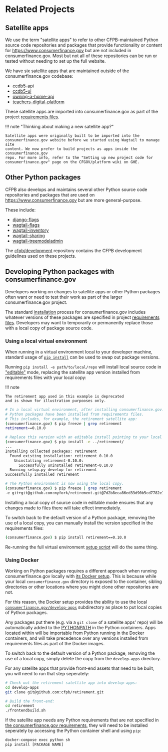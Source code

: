 # Related Projects

## Satellite apps

We use the term "satellite apps" to refer to other CFPB-maintained Python
source code repositories and packages that provide functionality or content
for https://www.consumerfinance.gov but are not included in consumerfinance.gov.
Most but not all of these repositories can be run or tested without needing to
set up the full website.

We have six satellite apps that are maintained outside of the consumerfinance.gov codebase:

- [ccdb5-api](https://github.com/cfpb/ccdb5-api)
- [ccdb5-ui](https://github.com/cfpb/ccdb5-ui)
- [owning-a-home-api](https://github.com/cfpb/owning-a-home-api)
- [teachers-digital-platform](https://github.com/cfpb/teachers-digital-platform)

These satellite apps are imported into consumerfinance.gov as part of the project
[requirements files](https://github.com/cfpb/consumerfinance.gov/blob/main/requirements/libraries.txt).

!!! note "Thinking about making a new satellite app?"

    Satellite apps were originally built to be imported into the
    consumerfinance.gov website before we started using Wagtail to manage site
    content. We now prefer to build projects as apps inside the consumerfinance.gov
    repo. For more info, refer to the "Setting up new project code for
    consumerfinance.gov" page on the CFGOV/platform wiki on GHE.

## Other Python packages

CFPB also develops and maintains several other Python source code repositories
and packages that are used on https://www.consumerfinance.gov but are more
general-purpose.

These include:

- [django-flags](https://github.com/cfpb/django-flags)
- [wagtail-flags](https://github.com/cfpb/wagtail-flags/)
- [wagtail-inventory](https://github.com/cfpb/wagtail-inventory/)
- [wagtail-sharing](https://github.com/cfpb/wagtail-sharing)
- [wagtail-treemodeladmin](https://github.com/cfpb/wagtail-treemodeladmin)

The [cfpb/development](https://github.com/cfpb/development/) repository
contains the CFPB development guidelines used on these projects.

## Developing Python packages with consumerfinance.gov

Developers working on changes to satellite apps or other Python packages often
want or need to test their work as part of the larger consumerfinance.gov project.

The standard [installation](../installation/) process for consumerfinance.gov
includes whatever versions of these packages are specified in project
[requirements files](https://github.com/cfpb/consumerfinance.gov/blob/main/requirements/libraries.txt).
Developers may want to temporarily or permanently replace those with a local
copy of package source code.

### Using a local virtual environment

When running in a virtual environment local to your developer machine,
standard usage of [`pip install`](https://docs.python.org/3/installing/index.html)
can be used to swap out package versions.

Running `pip install -e path/to/local/repo` will install local source code in
["editable"](https://pip.pypa.io/en/stable/reference/pip_install/#editable-installs)
mode, replacing the satellite app version installed from requirements files
with your local copy:

!!! note

    The retirement app used in this example is deprecated
    and is shown for illustration purpooses only.

```sh
# In a local virtual environment, after installing consumerfinance.gov.
# Python packages have been installed from requirements files.
# This includes, for example, the retirement satellite app:
(consumerfinance.gov) $ pip freeze | grep retirement
retirement==0.10.0

# Replace this version with an editable install pointing to your local copy.
(consumerfinance.gov) $ pip install -e ../retirement/
...
Installing collected packages: retirement
  Found existing installation: retirement 0.10.0
    Uninstalling retirement-0.10.0:
      Successfully uninstalled retirement-0.10.0
  Running setup.py develop for retirement
Successfully installed retirement

# The Python environment is now using the local copy.
(consumerfinance.gov) $ pip freeze | grep retirement
-e git+git@github.com:myfork/retirement.git@7d2b8eca86ed33d90b5cd7782e1f90b7ac89f6f9#egg=retirement
```

Installing a local copy of source code in editable mode ensures that any
changes made to files there will take effect immediately.

To switch back to the default version of a Python package, removing the use
of a local copy, you can manually install the version specified in the
requirements files:

```sh
(consumerfinance.gov) $ pip install retirement==0.10.0
```

Re-running the full virtual environment
[setup script](../installation/#run-the-setup-script)
will do the same thing.

### Using Docker

Working on Python packages requires a different approach when running
consumerfinance.gov locally with [its Docker setup](../running-docker/).
This is because while your local `consumerfinance.gov` directory is exposed to the
container, sibling directories or other locations where you might clone
other repositories are not.

For this reason, the Docker setup provides the ability to use the local
[`consumerfinance.gov/develop-apps`](https://github.com/cfpb/consumerfinance.gov/tree/main/develop-apps)
subdirectory as place to put local copies of Python packages.

Any packages put there (e.g. via a `git clone` of a satellite apps' repo)
will be automatically added to the
[PYTHONPATH](https://docs.python.org/3/using/cmdline.html#envvar-PYTHONPATH)
in the Python containers.
Apps located within will be importable from Python running in the Docker
containers, and will take precedence over any versions installed from
requirements files as part of the Docker images.

To switch back to the default version of a Python package, removing the use
of a local copy, simply delete the copy from the `develop-apps` directory.

For any satellite apps that provide front-end assets that need to be built,
you will need to run that step seperately:

```bash
# Check out the retirement satellite app into develop-apps:
cd develop-apps
git clone git@github.com:cfpb/retirement.git

# Build the front-end:
cd retirement
./frontendbuild.sh
```

If the satellite app needs any Python requirements that are not specified in
[the consumerfinance.gov requirements](https://github.com/cfpb/consumerfinance.gov/tree/main/requirements/),
they will need to be installed seperately by accessing the Python container shell
and using `pip`:

```bash
docker-compose exec python sh
pip install [PACKAGE NAME]
```
